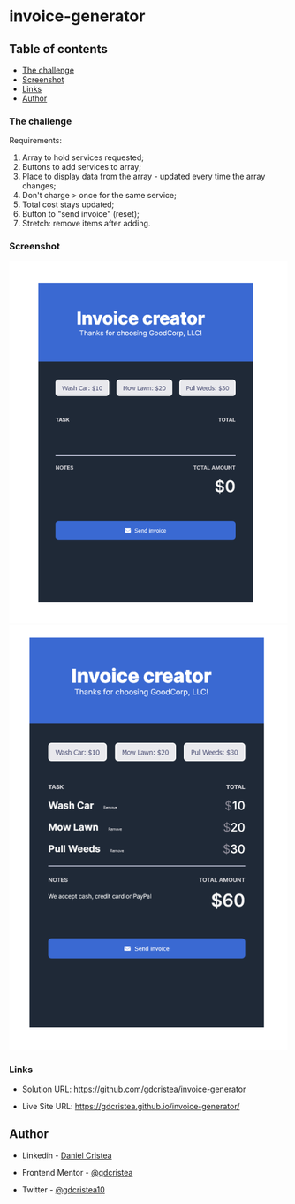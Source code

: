 # invoice-generator
 
## Table of contents

  - [The challenge](#the-challenge)
  - [Screenshot](#screenshot)
  - [Links](#links)
  - [Author](#author)

### The challenge

Requirements:
1. Array to hold services requested;
2. Buttons to add services to array;
3. Place to display data from the array - updated every time the array changes;
4. Don't charge > once for the same service;
5. Total cost stays updated;
6. Button to "send invoice" (reset);
7. Stretch: remove items after adding.

### Screenshot

![](screenshot/screenshot1.png)
![](screenshot/screenshot2.png)

### Links

- Solution URL: https://github.com/gdcristea/invoice-generator

- Live Site URL: https://gdcristea.github.io/invoice-generator/

## Author

- Linkedin - [Daniel Cristea](https://www.linkedin.com/in/daniel-cristea-629069191/)

- Frontend Mentor - [@gdcristea](https://www.frontendmentor.io/profile/gdcristea)

- Twitter - [@gdcristea10](https://twitter.com/gdcristea10)
